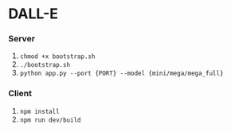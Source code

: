 # DALL-E 

### Server
1. `chmod +x bootstrap.sh`
2. `./bootstrap.sh`
3. `python app.py --port {PORT} --model {mini/mega/mega_full}`

### Client
1. `npm install`
2. `npm run dev/build`
